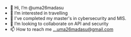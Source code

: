 - 👋 Hi, I’m @uma26madasu
- 👀 I’m interested in travelling
- 🌱 I've completed my master's in cybersecurity and MIS.
- 💞️ I’m looking to collaborate on API and security
- 📫 How to reach me ...uma26madasu@gmail.com

<!---
uma26madasu/uma26madasu is a ✨ special ✨ repository because its `README.md` (this file) appears on your GitHub profile.
You can click the Preview link to take a look at your changes.
--->
